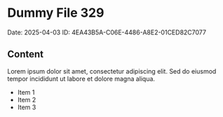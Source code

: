 # Dummy File 329

Date: 2025-04-03
ID: 4EA43B5A-C06E-4486-A8E2-01CED82C7077

## Content

Lorem ipsum dolor sit amet, consectetur adipiscing elit.
Sed do eiusmod tempor incididunt ut labore et dolore magna aliqua.

* Item 1
* Item 2
* Item 3
